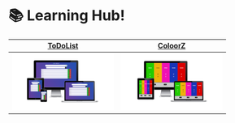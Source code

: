 # 📚 Learning Hub!

| [ToDoList](2022_14jun_ToDoList_JS)                                        | [ColoorZ](2023_02feb_ColoorZ_JS)                                          |
|---------------------------------------------------------------------------|---------------------------------------------------------------------------|
| <img width="200" height="auto" src="2022_14jun_ToDoList_JS/preview.png" /> | <img width="200" height="auto" src="2023_02feb_ColoorZ_JS/preview.png" /> |
